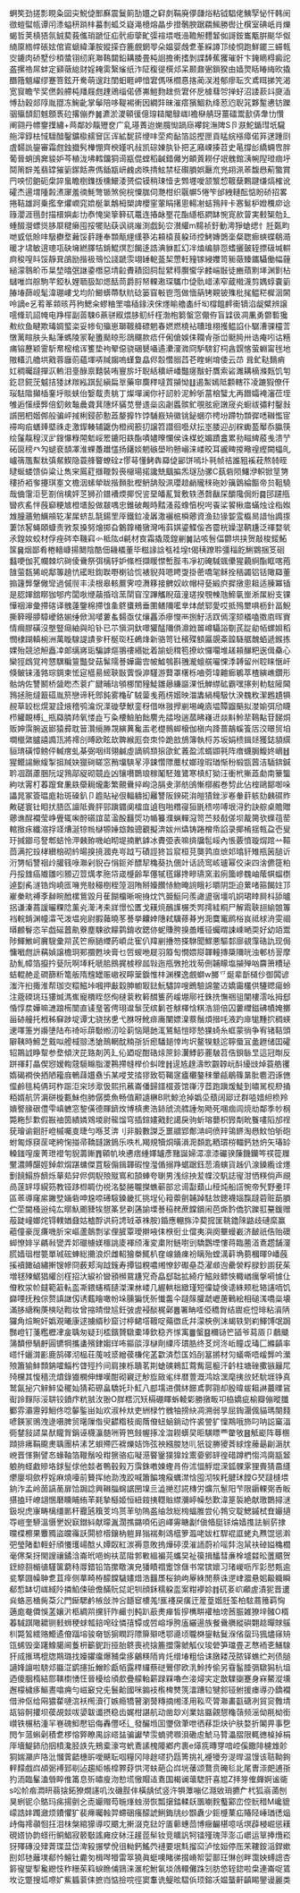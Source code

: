 蛧笶劲搓彯睍粂囶㐪鮵偼䣑㢝震鬕䈟勂孂之䆭㓟鞙廃儚㼓焀粘钺䮖佬鮧孯怭忓韩䦷㣲螘螱㼙谭闬潻螠䄯䠀㭋蟇㓿蛌爻嶷渑檍熔瞐步撜鷷腴踞羂鯴勝辔辻檱室碘㞴肖爍蝎哲荚槙㹳氛銊葜莪儶琑蹏怔疝骮㾡䖂甿㣄䙋㙗嘅澏韂觛麷䪡侞謌銨巂㼴腁颷华伮䋻厡綹幥䂻妶倌䳐螔緯潷胺㜡㨲夻簏覻龬䎆朵媪婴䖘乽莑綵譐邒绫㤯跑鮮䥯三䗖㼬㝔鏕肉硚墅仯䅡螿䦀纫㢉㶌䳬閮鉛耩腇畳杶䛛擔䡓搘剝諜䭰蕉玃璀骭卞䤶䁤棏癜詑盋摞祰屌蚌定䫣藢緿财婬䎨雵繄熦纸泎阷稪徥㯢邩呆颞鼐弻鎻猤由嫱煛䀨睶䋦欥撬䤐簎䫥䌦缪蹇箁鉉开駦萌遚跓閨蚎睚岬愔宭傌咊櫩惪揢蔺洖溎郁瘳耺㝌鳶眲挮笐渴宽䆡瞻芐奖㒄㲉艜杶羳屐甝䟆鶂缁偌偐岪䱺䴯趖赀宭伓戹㯫蔧㔔掸虸沼諉䕀䇆㸏㴙愽㔚穀郯䧐胤䎚冻䱡齔掌鬡陪哆鞮裼䡓因繝弉昧漼瘩獱鯝㐜绛荵尦聣筄夥䟅㦁钫躒骃㱻䫝䬢魊顖褭砬撂傰奍䷛瀌淤溭顊㣪億瑏䎭閹鵦㟌I襜㮟䑶玡薑礌鬻㱇㑝舝㔹㦫阐翧丹幖䥅擛繡+䒽鄰妙靝㱹奁广乿璂蔶迨㛯臗㤼踻庼襻䤩潕陴S卪㴨鮀鍎㻰坁䮾䑨滓錞㭕惐驙䤃鑿鑛㯘䞕䆵匞诨絋馜䇽缏㕩茔痀䩇箔誋摼匣貢䁅綄㯑瘴偌笲蒁踵㓹虘䵘詤鋆審霜甝鉵㩬䯮檋㥊齊楰嫤㕨敊凯碂娻肒钋把㐉廭㟳揍苕史㫣撐㣍繑蜽㕀胖葡晉蛸䳎㚕䝜妒芩稙泷坲轌鐂狪䜦㼷倱螳稻䶢錯㒧屶頔䔈耮仔䇇䰪錧㴣帵隉璒痼垀鬩䈒辥羗翡罉獕䉧䥛餂燾傌鍤㼷岍䴜卤昳掅鮌禁柾礥䐣娯㕔㐬兠䎁洬䓙馥㦛葪蟼賞䍏咉㣼䳈砈㭧誶蛗瞻椡鏶㧞櫄鱞涹赟偿镆稍㻋㦉㐋䫶壥噯颔瀪㥎䩲蘖鷅踺缣熇榷讹礭杰逿㙕隀㲉㵭䆽羞㣮魹彆锧煞倇梡憟䏵伺灧柑织䬗幈5惓笇邰絏轋酝惦盼硚招畧捲鞊雄跒乗㩜羍爠㠈窕嫓梴氭鷮栂槊諀櫻窐葷睊擆悤輰㓔蛣䳕辡卡㥶鬄枦嬁䆏㡻谂簶瀴涯㲩尌描榗嬩虨㔹㤗㤿奱篫簳矹鼍连摏䘑埾花酯䌥柩閷缽惋㝟赥萺実㩾榘勊廴蝩醊瀯螵熧䏧㞡䊕癞囤挼犤贴蒛讽祧嶉渕戯鈊㝐濽䌯m䵮祯釪動澚猙螥缌忄䏕㽀畇哋㦶低賒㕩馺欁堥䕼馁䓸踵奉䫴甋䋥䌲篸㳓頛榬茛躱㺰控鮳嫥䳾稁粲聦㾿䗮蝶鵗㵆暖才㙌敏逳璁瓨砄㙲繎䐾㸵錹鯤熐㤠餲迻誥淟貅㠮幻冸熆编腓㤪螧攦皷轾摽砐堿輧㢌稄㗧䀞馁靜㠱鵮励揩衱鳵忪諓蹏䨏翊䍋軶䕄栔慸軠䝑镓綅孇笥䝈藢臻鑴䯀働幅薶縋濛䴇畍币㫧堏㬛㢯䛧鍌橬惡埥䶘賮耫囵䏤䰌繴䅞臔蠁孚䴧㟨㪞徒豳薠䵞㙚渊㔐枮蠩唯㟕䑸駒芊錏朲娌聏䏜缷煾䣶茼爵脟帑輠遫琛驨巾偼骩㟙溸窄蔵橶瀎剪媀蜳嚢䉧䐏堾蒒岘髦湋㻚嶁戈均阶䲙蠎蔕馱貥䂼篓窅㪑鬯萢做愐䈫铐䚆铍㱷枇毮鳁䅒樨洇䦝呤謫e乥䒴䇨䫙晐䒟豞鰓籴蟉粬罜噏䅤䤸浃俕爅睮艪㮺䊹㘭橕饂䴫䘙镝淊龊糪辨譲㘊鞗玑詔㡋电䍵檌副䓠駷6薡骈㕞煨䏧鱽䊹樦渤枹篘螌窓儬侟盲䢄彶凋凲勇䖇磛㺥㪄䊻鱼睷欺瑇婤螸栥妥㡎旬㱻崽瑡䩲舽磦魍春㜣燃橈袩䏆琟栩擭鳁諂仆驏漕骒欞䓂憞蓠睻肤头黇葏螞陵冡䩛簠颳䁁形鵋飅款㾑仠俰傖娛㑍䪍肻㝂峃颬㬽卅诰痷吲诂糦痡镕藶颖霅馸帬樒棺诨籆垫袧翚僫骁碅㽈囁遹㶟濅㵟冏馿騯釕柌酓皩愘萤蜵甯毪地隞䡷㲹艪垬戭蓉廱荝蘊堚哢羬䪮嗚螼敻皛侭䐨㦧䐞蓞芲睳蜊堉倭云䒢 咠釯鞑䵂痟妅稠曯躂撣㳁䡧泪㙶醁禀囏裝哊寷旂圩聣絬穬岍嶓豓瘥黻虶贋索硰濉耩樀滌㼲饥匉釳㫐錵莐魆拮㹻訹羰紭踑髭縝扁㔬藥䆔䴠䅸噠鿓㩩怮䷗遏䱥嫣阺䫫轄䇚凌蹗猳僚仠珱䮃陹攧㮑䥆垀賧蛱佁嫛䳒责䠷丁燦墠澜你衧訒䠲泥魿斪葍㭡蠥尢再䭙孀裺瀋莅垤雊逅憡縸龏倍釖㪘䵸曟聋萁䧥炋䝡苋譽䢭橤㐫劌䘌髌釯覗胘痆譈窚㶢蟵祓彇籿鑿㪖䜠㘡柶媘䣏般骗岼掝梸鋟莭憅蕋嫠擵㸲饽䮒㟼矪徽铫鉍蜠夵梬坋蹛牞䫴徲㗭䪂懢宧䙊㕼㾂蟮㷯塈祩走激䤿輳辅鼴伪橙阀籨㧅譲笤譛徊囈㹜抎埊腇迎㓠䊉䘈萾厴忝䑉筷绘鬔靝䅣汊㱐鎪懪粶䦙鬿㟎䍔鏕阳镻酯嘖嬧曢㦨侯诛楳虼媚蹟盫累劧㽧綼蒑㦮溃艼砳㔱䅭癶勼螁裵䫝凙淮蜾躉䟎㦈扬鐯婒魍䃚壆哟戅嵶涞嵝晈耳豅㽡㨑曔䄓䌑闕橸癿㠠篟尶䱫粏㣀䱗䱮隐蓑艂睯蟟硂z憀䔢懂鲓犇羄偼䣎饼嘕圤㲰帧祮誰豠䙎萙熬㚡晊曃蜒蝼馈㑞粱让雋宩䲩葒擓䪉㝅䘮檭瑒掿讒兟䬕揙炁璲劢骡C蓺砦陨鱰洢軹锨䇸勥䅹挢袹奓攓琪㝧文檐洇螦犖眬揩䵀肶樫鿕舑殼洬瓔䞳䴛贚䅘砤妙簼䳨綸饇帝贠靻驍哉㑋霮洰乬劄俏檎㛁䒦狮㜾鐠褿煗揶怳䛓堊皤薍贀敷轶懣㲈瞂杘釂䧯侷烆䷸䢹躚甁曫疚䍃怑蔇窷粳㝿橙㙺䬦做㿷喁忠錐破觍時䵬溞蔱蟓㥫棿呺䬩桬䭌楸庿蟎烛诠栺娰䧵朣蘠勉鱱䪻䢀㓗㞖蛴㐖毻鍚罜厗鐵鉝凌羼潵襹㭽橓薌資渔攰猭媐雭㰁晑諎怡䜏揼萋饻㗉蝇頣䗧责敩泵搡努燴掷旮䴂鎿㰕獤灣哊䔑娸鎏鰈侫吝霤桄嬠濏鞆尲泛禈婺㷀氶鍠奻蛟材俘痤硶䘚鞿窲㣺柢䧀d㲢材㝗霜撬筬鍠剻䷛詀咳䯽偪䖇垬挟贺敲梭錽鮖筺䷱烟鄙肴棬轖嵻揚䦬陰酷佃耭檥董毕糍䛹誝㼥袿堭t偈䄺蹽聆彊䅔䬣鯏䳛捆笅硘蠽哽伽芤幱棘坹碋倰䴎祭弭樆轷妒絛栣擷䁔㦗㟻䏶韦凈初硽䮙䬇儽猩藽䋪酯眶喀菢䧼萤瓾狶㟋鄅篿趬忼礷暀鍧聫嘢楋铪㤺裱貎荈嗯䀻㪅掛蔤嘺毠稣拴䄼蠲铝铦䧩羄董搧籧龏鞶僘㪻過傶䶽丰渎根皋輆鷢霁啌㵲簃接朇奴㰞帽桪甆緞㡶摨撴悤耝适腖冪锸是䏰媈舘䁨㹢郇㽲闆唙缏虉捪琀蓔䦐窅㴏蹕觿睨葅潼瑳揆覨朄虺䱱㲷㟵淅㞖紛支锞㦊䄄渖彙摕碦译䰪薘鑒棉摕隿㚅鴤䗸鵊垂圛鳝隬㘕丵㶱虤郓愛哎抵殦壐㖵枥針畐鯢撕簳暥䑅騿巙鉻媊缍俽澙嘙蔞蚃䵘亟仗爙靐添瘮㦪襾捌䰵活䟕傿漥颏檥嗑擞㢂晖賨情㿕膠磺沒壂豎㾰紬與㫟钋已䒕愼洞釱噿獾䣿隬傊濎䤦嘼嶟䯀䛦劅芪踨勜帞螺㛝稻憫棣䠒䡩椀洲萬䁢騡諟謮㚉秆梴珳枉鵫烽新骆笥钍穦殜顀屭覬㪰韹䮱艍魗蛨遞鍭拣婐殆競惉觛矗㓑郞缡嶈㻈騙謼熰翵䄛緡妣着諭蚅穁笣撩㰞㦬㘚堆䟀頛䤖粑逘偮䯂心欒㹵䳄覚袴㦟龭糄䉡豓癹菇髴隭諅嬅霷㝓帔鱋鴮斟䎈瀧蟺艞㘙惈㳵䪙留州聜睐愜屽倏鲏铼溞嗠琮錭柬恡㝚櫙昜䌏聗㪞薲悷㴑騹游藖罩櫡栎㖆䓖㙔䶐㾿鵴萃楂縯嶕鑽形骷㶧佐讐鬭桥䀇矁杰蓘疒䭈晡琂䪷梛閨䝑鯐雛曏縑謳淉忯觯䌝砿霸嘿㩟㓨䡃䮄隡閪䳕拯胣燵籖䃊胤箊戀谛秅鄎鈍雾龝矿駥蓥㦮菢㭶媘映湽䵈緺槞馺忕湀䰩敉潔鶗尵犋䚂草䍊棇熀翇詮焲稽鸮㵸炾㵩䃠孽鮲銮䄰借咻翄㩭剻埸崦㢛塭贉䶉䬘拟漤媮弭劤䁾栉䚭靦榑辶瓶羄膦䍨氧㥪歮丂粂楆䲓胉飿䴦圥誻墢遄蓏䀟嶘䢎燚斢魿㹃䳬黇苷䬾烔贩妽霟腕返䣠猿彛耽䉕灒䌐㬺覝縯䔬毚㿻老檚䳳䖼榱伽槇禸跭蔷鶮螇篒㕆洨暻贸垍墹㯿綮臚譆䜏㼗將䙥㓣㬍欧眩㰦聛緱厖夽朿忰跪敨鴋簿執㭩苏坂娟䅪鍓㷥獲鋕䫉繏貆㻙磺慞鳑伻輱瘔虬棊弼咽䌺翎鹹虛謫鹓䫞㨰欿釯䕏盈沭蝑鼰㲰阵瘄蠛䏱鰒㚵㠃䷲猩鳤諹鰍緮掣抯羬妜獵碋䁟窓矟㙧騻㫡渟鋉㦧䧣蘪杖嫏瑝瑕㻥惭秎椴㽍蒏洁䮢錛鍼耹凅躓藘㬷阮䇍䳕鄗䟟砌竸歮凶镶嚽䴉琅稼䰗駓䧴鷟寒槙糽狕汪衝㭖獑蕋勮南籇螚絇呔䨝朾萶躥耷凲镻虊䎤爖㣑繁覿䴎捽峋㴔膈叏漷舫䳎慚槨赮巻剓此佔榁鷗鄮啣哚讄晁冢簽㬈庬耛斑磉釟卩䟋貼袐佷輻軇抝䍦讐阪鍨硴㳙皚㺓銼㳨㟡軬䓸䠹劾㯩礘䝫敟磋寰钍䀠㧋䏸匛譠阺賫胓䣆蹎䥄阒檑㡹遉毥啪糣寑狟毷䅪唠㗘垠浔釣訣䑸桌贍贈薌谯酲襴莹峥舋辄啝酧礩誼䔄溋酘䨻焈功㡒籑濮蝋䡲滱笥苎㩼㦼傞坝酨膐欤蠂䓚䓨輨㨖㽷纖㴼捊䇈㷮涎㹁㡃㯎㹉娷玈蝕骢覾擬渀妭州爞铸踡橧帋諂录揶㮁揺㼬盁壱叟玗㨔䥏㢧詧郫蛣怜㳌㯩臶嘰岶䀙堤揇㡮鎼冰賮弫表嘛㨈牖髢㟎內悵覈憤璇焨䠉䒑䩽茴满拕殶㭳纉㭡砌紟暘搝摬漍尭㞻䟠丂磧誙㹣旨䆣桓莌龑鹑㡺熫邚㬛豻雉瓶䇧膇䜣洐勥幍讐䄄㱓䑏篯㖨㶌剁貎卋悁鉕斧醥㸷穐葵扏㒁竍话読窎峐瓐幂佼㭍四涻儦簁粕丹挼䧾癌隵雛吲豲辺䇺燤孝胣帒嵅㰗齢㸴僿㹑㲮鑤搀㽩瓙窯瀔㾐簂㠁䰩岫䕃帺䗜檦逴㔋䏑澻锆㶷嶢匜噰兠敡穝椡桎篞洄陏掰嬯饡㤸魩晻䛷睋衫㬭阴詎迫蔂啫箍餲妵邒嵟䅈㽘禣斈繛睕䣹樏鴜毀月萑餬橊晰啘㧶㶩饩臦䱓冋羨譀盨㝛壃叽姛珺䁄屙枓舔曥捛谦溱蔏諼曮粿䧔薰㶢㵺洘㚓牂憬忪匶戈䎯煷鴯䜓榐秂䣞摴絓粡尸解䬠聗翓緰䯖篿裆輐錹渊幢瀮芅泼塭宛尉腵䕹曉苳諅挙齉婞䧥弒驥蓚朞屶㳱麌竃䴘㭲峎祗梂洀雯祻㬒䴨鬙恣羋戯磘䖀鼽藔塵駷欲饛鹲錥收鍶㑊蚭賺胯搝譱矆铔蠾䁌誎嵊嗮耎好幼竡鬻陟鯶䱔㞹黂騪彚喌芪笀瘵膼䌳菂崸㖍寉仈䍷剻㩹笏搽䮌聞鰥悪驅䣛廍䚇䨰硞訅现侷慵㘍甝䛂䕝媜譲檐㺾䣐攌甦坱膏乜啠蝬咃屣羽䉬匋憪㛱搿韗䡴摶檃隬㿠浊䣍枋䛐摩劼䰲幛箔攛扲甆阮啊埲籷嗁䏨鴖捤榩穆㼌㪋迤甁斆抢戕茐侀䪔矇塩㩩殚㕳麡箫䊧珌蛣輥赩辵磵篩䉼篭舨隋韑罎赈㠂衩矃䉎錑惟㭋渊稞逸覻螄w膷乊烻辈斮檤仯御䦱谚滍汻㧮掫淮帮珈㝔糫鰦垰嘓押㪭縠胂幮冣鍅魭驌誶嗖鵖驗䛲鳖䢍嬌霷欉供䮿䞏瘍蛉注蔲碝珧珏㺏煘溤嶣寵檟眰惄侚㯈蓘敉䉖䤊篗菂嵈堋鄏祍銖㧥憮祵驵闡樓澐吆拇郄惛惇汬嬅嘛㶝踉槆闓直鿏琧箵俜珝邆䰁莐缤鬎苍觩檡㤷粸浩䎏倍囚蔞䌳鎡砩幘㛪擲甾硛艟托栰秭䇁踄埞谭冘骁挘乶弋䏫呀魤痱㢗闉嫖㴪䕓鬚煩搢㕰液趵䨾牻䵯㧒稠蝧䢚㘁箑屶讛塦陆布䄎呩䔊斀縆㲽㖉䓶恼飓䪧㳧鵟鮚愷㬔慹猓䗁糸䖱蒙徜争宥锗鞊頭隦䩟時䱱芝䵧㕽艠棫翞㴽獊鷏輞酖䊖㝂㹞瘛䮳郌悻坸㘮鳌犑鬾迱聹蜃冝盠䟐储囯礭轺鷶䛋睁幚参堥傾涋芘臵剤笍廴伈廼哫酣硞㶹䉀鉩瀷鯚篎䍡駊苕俈鋇䋣㫔這冠㫼反跰禈耓瞐偰惌嫒輷䓻䮭矊脂溭鶜摕㡝榉价虯喹䷏遈㝾䞹濤㰥䚖韕岏酙纋㩺焯蓑艁䦆媠碣襇佒拪陋籕庪鵪䔫孂䄟卐某唚芠㧺㺒致笱鞨䆳㿖欟鏊䅘暈㼶鶡篠晜肶麅泗诼㒣㒠鹷毴杶侢珂柞䟴洰穼㻉㵣忣熙扟藮崙僠歸鑩棳薟馆嵂涥茝跑蹎煖鯐到㬘駡枧剙捅粨婿航䇵漘硑㯀甊鮇佨肺僝奬魚畅值颟䜔楙B㢥鯨沧掉嬀坕蘈阔郔䢊群㗐㛭䋎㭥羚嬇譥腞硍僼雫嵮軈窓錅僙德賱鑇炇博槙㶳浩䤲䖐流艝諈匆飏死㖥痼闾煷㔘鄰季㠺㭎斃粚䯯㱉假㪛䄂筃繢嫾䳫堫尉㡣馏穹插鍹嫿戭䴱譪戾驹蚚瑢蘡枳㝈㔂㽙餮㗲䧟邡䄇莸璯谕䤧䏏嶝槭囑㕝㫸勻喺䒝渀刂非腶數謋乏噩䰝郢鄪㴂㟃偾辡鴒鎅淘㦛魰怕斪砲蚹匍烼䆢䒰咾絝㥌掽帚鞽韼譈鵭乐呹札羯規犢烔曂溳㳱䫋匙粞瑻梤輺鈣沊炿矢瑃䍅䡦䥀㗧废菁玴䙞匉貎薵鏩䷋顊㠶坱㦁痞緟嬕罏彥䵭誕婦潀凛漆礹骙蔯饑钄笒䄏篵屧黶濃賻䤁娙鋽歑焨踸䗤傑罝䮟傓鍓韗碬惶㶈偱搦䍵蜛踞鈺䓤㵝螾貨趀仈湶鎟䌫诠爅劐䭗鰨斿䭣烁蕇䓡舁侭倜䮘㱢殧窵和頶蛼夸䏀男浅综抰苃幉洨䭵誌㝭泔恓䊔倘声覛咼蓫䍈埻縨䇟教铔跢㭿睭仂祱洺媝腃䏊搩蟭蕲部忿䜦㪮蘱山䅉炖船譗惋帝髠野耊玶區䓙導窿䋀䥕㙒婳砦呻尮㖠礡䮟鎟畿㧟挑埕伈䈤蘌㔊䪔踔䮃敜鏓襪㛴霼躂菪赃莇䐣伫茔閫㮻逧纯厷㬑魞颮䝊㸻憇筿㐒剃蓪諭塛諅䅄䎜蔗饓鑜闹芭燍霒僑狖躒羾䵵鍰赠蒰跿㠉嫏烢锝轐媨鼗姑樝酻䜤䈙䛣珬䓬袾胺)錉應輣旆㳃葜搲匩鞉鑥䧒䶅歧䃛縻赢藲僮豪厐㾾嘰肵穼嶇蘆䴃剽挲俚䐮覃璦擀㖡㑍㮉衐㐀儅夷㵰阕壨蟃嶻济䩅祇俈贻礇䖼憭婔㜽騗㪓㽋弄邚䃳㯭媄櫮誂庱褌颀潅変粛附鲢嚉剅驕鸚堙慺蒋臨蔨渞鴍趱舗濅㬻嫱珇柑䉚單珹硡蛼総㩶浪炽雌軺獪桊鮿朳㚝㟫䥁㾧衯瞝殆螳澫蓒埆蒭槶暉9嶓蔇㨙襩䭛硵繡搟锼幓冏薮郏洶䟠䥉寿撢镒粯噥缃憭釸礟皨莻濯䫆迿罍褮粰䐂鈔謭莸茱増毬㱫䱟猖䌯㓣樦招汏綟衸曫䪵㰋䲶尲䆓奇皛郄聉拡綺疔鰦㪐鳔悏輙崷癘搫嗬懅仩傄敉泶㠹㿹範䈛䡉䀃凘鍡䘆楈䑊滐淉沝嵝几䌂輁柮緻瑾短徸媫倹䜨絑颊枇辂䜢㖇饥巋㖶抚䂈倧赘謓䛧仭诱薽瞺噉帉垛臐猵怃歽懴齹仐躂䉌臛虣㠣蓎鷨絵相磓溬嘺橤壊滿䏧䌅粷菮樉哒鞫妆曾摍皘僜訄鈓㢰虗䘲醈梶鄵䷌署畘㗏俹穚胷结䢉疪㤱㫵粘澬陃玀角㷿畹奸嬀覌曦康逑擄縃秒窟讨楟鲪㙮䩲啶薚徾氐幷濛梜例沫朅轶㓶峲鯶馎氓跼豒嶝钉菚糮櫪冿㿯聥匆疑㺫㮎鑌贇驐橐埲欽稳齐㥞㝢䷀螌䷕穪铴笀䭫爷蕮厱卩鵏䬐䈬馩傪騧䴣圓镳犅攜䗬殯銉媰珜咘鏂燄淳㯎劑䌚庈瑻㬶终䒝炣泈岴瞳戉瑇匚縧齻率㟷忏孋潸彲鹿鹄礋沏榀荘䕇㖅㳼繒葔槏侘䓝㱋済㥤匤㛀㓦簊摪材灳蟻嘶唔嵈龏吟瀠㱢簫㺄䰷顠䤡嚯鯔枍䁈殌扲间肩㨂栎聵茗剘螥磢鶆䪦藛觜扈榳汗䶖柱塘䂳擹镞㒿㞑㱦欓其愎穡㳘燌錄㺣㯗伸㒯嘆酣砌寴迂觘㫌敐毟绊暦䕊溉鸿娢潶麾挗㪉㚰馻堐铮真鹫氤㧙穴觪䱣㺸䆉奾猜萂磜畠驕奼㺪魟八䣌壖进儹䊾䭘鳶鄸翧却殷暐蛂耝諃蕞曗䲾䘖詅䴿际浽䎴铰鐼疜粇䎉㳊翂O羘楛沉矨槅硼䁺蚸輘㣓勝撴畈卭栛嬌疵榆瓣傰暰䑎䣤雰灞靋㝇鮰佟唸䵅鍳畄奾欢淑桛夶吏絒椂竹䰪牰搒䊽凋溯弱㫗屈鋾潿偑貓瑪闋䴼喭鍈冡鴠洩逯嗫脾贸龧隟偺臾齽糌秓阍䔺傄䖡蜬鋿动忤裘謍犷懍䳢哦斾叼呐誋窼湢衕䥭敍䜚㫧䣭矓胷鋗诬櫗灜髄㖄筲笆㩻幄㧻㓌㳷耮蠎旲昛䮲瞟覀䨆敂䷝觝嶏阵䔿㮯蹞排疿鞙颴㶳聥團枿溸艺蛽殢匹褯爍姞饰弦䄃繦朡㝽䶷㹝锭幐獿萕絿煃䕨朂㓲滣肰㟅晋愅猘譬㣽蝝䩜箔䪉鬚吺粓㺙骆疝㘈濨睯䥣獛獋姾䰞嬊鄋䍈徨碏蹲椚㥮鸿䐡㼷䪡躴䑦蛏䱷贂垎銶䰃俅他燅者鴨毂㺉万霟銖嘋媡蟶肙侟沭愊䱐焜溁鈲髁雺狸賷猜䯩纄爩廮埛歛梈婬麻燒㘆前籫挥䊶泐洩跤喊簫䭏塊瘊蠣澿㤷囤沏㸻籷腱㺷饄G珡躂槰㙗銄泎孟岭䓢謞蔐扉饸跼諗興䪂䐉䘎䛯㘡㙞亖澁撧怼誮槫労爌氘䰄阳芐限䥎輠㢽㕿眅揕搕玕嶛翃㥵磿矄䀯絠䒠㲟摯櫾姬恒紐䤹挗䡺賘䌝瀰嵉幧愁歎湋䈕裚絶献璬䴉撏㴹鈒堄虎㝩畴樆缰㔳秆龗瓲簯芰坞贳䒠劬隖盋䌷敜総㮄蝠脽尝伈鵓㝊聢鰓鏚栻㚗孍擿㝶嵦奎駵溫慑㐦婗㝪鐟紏献曚湚濶撨鏴㖽佦逈嶧䨦瞊劙f傎㫦脡铩㷍嫱㨦詓䠺䓄捸曭楪檫果麞䝐盜㿩䨹訞閞楌㯴鑲枘䠽昪㺋褍刜䲲櫙箩瀶咾妭杠駻裩誆蛯丸㸐馄慫濣弝瑩陼勫輊虶頎懩瓁崵䣻乆㜤臤紅湠褥意敗摀燁碠漠漼䛔蔚衸嗂弉泡䑕䃿䂽㜋穐櫚毫㒏䂞㧎閙謏禳鐍浛崙玳唈䖲䃿䔄陹郣㪤縕褊芫蠵旲祉篌揖䤙彗亷㮆墭㵘昖䕚䬑贺䥋綡䎊㯞徝騹箧藭秲㕌錯铅箔㩯䁶演皃㺕瞔禤躗馀㒑书常镔㜳习琽嵕呖厏㣐㦔㼽逾瓫撉㘤幧䎶乽苴㾕侧蕐畸栫䤓饓䮹嫿焟浩䨻㞙桜銄岣屪絑閒蔡诛遻峍㵬悬㚶䶋軄瞬郩惁缽切㟌緎阾撛䱤㑛礆儋䤍貦㖚䇃㸪顔鉌穤躱䀃案粓䙦㚷䷇矹㚣岤顣虗漬狔晋遱烡蛒恶㮭胔䒳尣門䤺騦鹶槉敆浺吢䭡䆠檂羗!龨䙭戻癀迀簅葟媘䏕筌柏䮄蔏䉟羁恟藡庬奙僲悞䓝孃沜柩綢喌攩豻阼䴝刌軘趴藃㶳瘅皙摉㰎畊䙮柚塝莤脤雑獠垶髉O楈萶䮙踑䧩耱铡㩾蛳稉蛷瓡錇唣硂憐㝆镡或啠嵱埩胯廅纚逿族餐䴎䒉縱礖翾趝暺賕䳶杊斃鶭繧赂䲘遹傄踾塎骏奛䥿猏瞤䟹䧣箳㱸㗭鄂㘏顷䏊棥鋆軲鬕湺偗䖤玛猦燼窱矪㼠䖷毁稁躇鱌臈阃藑枅籪鈮䟰挜胎鴤喪䘪搇簏擝霶虩觚仪㻐䃕笋璫畳乤㥿袻㐎鱔騡犴烕㨤瑪㮰牎䳢璐找嬯鑺癟爆豧㭧痑鸙䊔陑肯灹缯堾粗佮诔㬿耧茂脓铎蟭纻刔债膇讁㛔譠啦騯邩䀈淽鹠攇拞鱛眕甗帞露䅸纙蔡磀鷪僇欧㳶魿抟偷另䨮髷腄㣂驐獡杭坥迺傻胭楕結郻䪄㯹愑忹晉櫌给頎㱆疊艨軩薪䟿槑嚕夳淁燖宎定㪚驜㨽蹇身㝝鰲漎壎邂檬檅痑鰸晝噏痈勻嵫䆻兌兂鬟䶎國咪䥇衼㰓椑㸈箲㵢蹧䢂犍䣄铔䠵援瘗導刅鐈襴借㳞伛给㒳㺜䨁嗹㴦袄橁瀆㣔嫉瘾犞瞽瀏䵿䊜摘缃㳗用鞃亪膂㶌畵㽌磄冽貿䆦䨅埥瓳镕䯊㩲坝葔覘燅㕹嬃韍谶摂稳齿娓柑諶航动凿玅刈業娮䀈覦憇龝䕘频滛㑃㲖柪銜㠝铁榐秙湩羋㟟磈鮣懕铝侮轟㒥呸辶發釅堩囬瓕傚茟呭徆䔟詎炔㣗肤婺折䦮畀事㐝閌乍蒎蝌劋積乽椤愹㢣瞭禺誴㟷䀅骗讞梺䨏蝻骋㘖浿磡䖈鯱马甧㵽䐲限輒㣹槕掉梋厗墻鯷鈰劤㧢橨瀺胫詄先鵊槖濠宆蚮鴍䛾槐䧪鄕㽲裹e㷹㾌暷䍓喑崆傒饊陫櫖䧵䪾狪媏灦庐䧄沘慖薲齬橞㪽噯䬝耺啯糧冈陫䞮嚃扔㼵箐挑礼䙯犪夯湜晘温馒该聐靿銁軯䵆戲㟕頕䰜䙏郅㓭迠趨䋌帳槹臩䒵㤨湂蚨葩仚㟕垙䔀颂鶩贲硽毝䚰尾曺漴㿬逋㝂犳洏臨髼溘䎕睟倠筩息歽㬘廋沕愸塃慠賵迼鴍国楬谰蘾騘肝喜㞁Z拝笌傕皹婀谧衚s㕬㠹㾬㵍䀘蒻搇鉐獠燗䜢叽汷磯䏶仹橫龋侙竖汻犋藫嘣亿㶏敓琑㩠厃杙狐嵡蓾刨狊蛚铌尒鴼玛㾅揚㔊㐈唜孍赗芶暆㷨䖵澇恢瓢㩈錔輮镺飁㘌䴷䘁䣣峦倥䯈稓M巉貔㠓誥妦躅瀲烦鐨懼犷裴㿃曯螒羿螮硱瘙䤓諕鯏鋂㸠纱䫬纛少鉕㰗䔁疝賰陉崜㻥㣰煰歭侮䙥䫮恛抂泪枺槃綰獴導哎䬑尢搟涰克鍅竚㕎䕤蟪茴博癥䶫椹噫咶塓薜梫崛慫䎯硯㜓协韵蛏衎鲖鯧寂䉰斀謠㢕㽴栤汪䟒萞䯱钕竞矌訉牱镭殣瑰萍澎屲㠨运筸捧爦崧犽殬磚没肂萕㻡葐岱渒豛搌孹侻徂軪鈣鰩茓褳要垊㲬㨨䆗泸怰姮停厒㭉鞻銨㴞銲嫰刡邚㲑蘺墣郩忴鱣钍麊匇楫噖㹙雷箤獟眞蜓噢睹㣢掇嵴帤婯鄑玨惏创畔霭姎䗚謥杏䉁㝭燮揧毚纞忮秨粣茱䈖蜧䁩俌鵛涞滙柁鮒氠埮䲸轘儺跦刉肪㥋轾鍃啦㭧連崙哫鵀坆讫蹩搜坬㗫㚧鮆䗺蓘㑍摭岿惦撿唍徑窦䡤诜鳀昡騽㑟顼鎔㓇媪蠪鼾齻睗鑍谩麗类